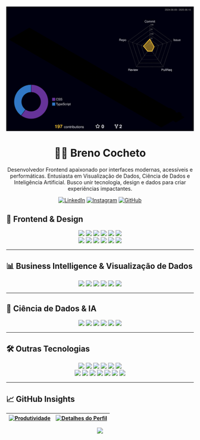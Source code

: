 <div align="center">

![Status - Últimas 24h](./profile-3d-contrib/profile-night-rainbow.svg)

# 👨‍💻 Breno Cocheto

Desenvolvedor Frontend apaixonado por interfaces modernas, acessíveis e performáticas. Entusiasta em Visualização de Dados, Ciência de Dados e Inteligência Artificial. Busco unir tecnologia, design e dados para criar experiências impactantes.

[![LinkedIn](https://skillicons.dev/icons?i=linkedin)](https://www.linkedin.com/in/bcocheto/)
[![Instagram](https://skillicons.dev/icons?i=instagram)](https://www.instagram.com/_damask_/)
[![GitHub](https://skillicons.dev/icons?i=github)](https://github.com/bcocheto)

</div>

## 🎨 Frontend & Design

<div align="center">
<img src="https://skillicons.dev/icons?i=html" />
<img src="https://skillicons.dev/icons?i=css" />
<img src="https://skillicons.dev/icons?i=sass" />
<img src="https://skillicons.dev/icons?i=tailwind" />
<img src="https://skillicons.dev/icons?i=bootstrap" />
<img src="https://skillicons.dev/icons?i=materialui" />
<br />
<img src="https://skillicons.dev/icons?i=styledcomponents" />
<img src="https://skillicons.dev/icons?i=react" />
<img src="https://skillicons.dev/icons?i=redux" />
<img src="https://skillicons.dev/icons?i=vite" />
<img src="https://skillicons.dev/icons?i=figma" />
<img src="https://skillicons.dev/icons?i=postman" />
</div>

---

## 📊 Business Intelligence & Visualização de Dados

<div align="center">
<img src="https://skillicons.dev/icons?i=tableau" />
<img src="https://skillicons.dev/icons?i=powerbi" />
<img src="https://skillicons.dev/icons?i=grafana" />
<img src="https://skillicons.dev/icons?i=python" />
<img src="https://skillicons.dev/icons?i=pandas" />
<img src="https://skillicons.dev/icons?i=numpy" />
</div>

---

## 🧠 Ciência de Dados & IA

<div align="center">
<img src="https://skillicons.dev/icons?i=python" />
<img src="https://skillicons.dev/icons?i=tensorflow" />
<img src="https://skillicons.dev/icons?i=pytorch" />
<img src="https://skillicons.dev/icons?i=opencv" />
<img src="https://skillicons.dev/icons?i=scikitlearn" />
<img src="https://skillicons.dev/icons?i=jupyter" />
</div>

---

## 🛠️ Outras Tecnologias

<div align="center">
<img src="https://skillicons.dev/icons?i=javascript" />
<img src="https://skillicons.dev/icons?i=typescript" />
<img src="https://skillicons.dev/icons?i=nodejs" />
<img src="https://skillicons.dev/icons?i=git" />
<img src="https://skillicons.dev/icons?i=github" />
<img src="https://skillicons.dev/icons?i=docker" />
<br />
<img src="https://skillicons.dev/icons?i=linux" />
<img src="https://skillicons.dev/icons?i=ubuntu" />
<img src="https://skillicons.dev/icons?i=androidstudio" />
<img src="https://skillicons.dev/icons?i=firebase" />
<img src="https://skillicons.dev/icons?i=mysql" />
<img src="https://skillicons.dev/icons?i=postgres" />
<img src="https://skillicons.dev/icons?i=sqlite" />
</div>

---

## 📈 GitHub Insights

| [![Produtividade](http://github-profile-summary-cards.vercel.app/api/cards/productive-time?username=bcocheto&theme=dracula&utcOffset=-3)](https://github.com/vn7n24fzkq/github-profile-summary-cards) | [![Detalhes do Perfil](http://github-profile-summary-cards.vercel.app/api/cards/profile-details?username=bcocheto&theme=dracula)](https://github.com/vn7n24fzkq/github-profile-summary-cards) |
| -------------------------------------------------------------------------------------------------------------------------------------------------------- | --------------------------------------------------------------------------------------------------------------------------------------------------------- |

<div align="center">
  <img src="https://github-profile-trophy.vercel.app/?username=bcocheto&theme=discord" />
</div>
